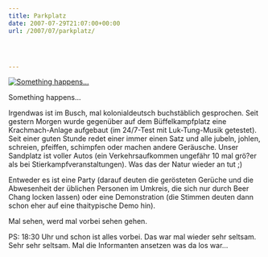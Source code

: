 ```yaml
---
title: Parkplatz
date: 2007-07-29T21:07:00+00:00
url: /2007/07/parkplatz/




---
```

<div class="flickr">
  <a href="http://www.flickr.com/photos/schreibblogade/950516648/" title="Something happens..."><img src="//farm2.static.flickr.com/1140/950516648_7a86303092.jpg" alt="Something happens..." /></a></p>

  <p>
    Something happens...
  </p>
</div>

Irgendwas ist im Busch, mal kolonialdeutsch buchstäblich gesprochen. Seit gestern Morgen wurde gegenüber auf dem Büffelkampfplatz eine Krachmach-Anlage aufgebaut (im 24/7-Test mit Luk-Tung-Musik getestet). Seit einer guten Stunde redet einer immer einen Satz und alle jubeln, johlen, schreien, pfeiffen, schimpfen oder machen andere Geräusche. Unser Sandplatz ist voller Autos (ein Verkehrsaufkommen ungefähr 10 mal grö?er als bei Stierkampfveranstaltungen). Was das der Natur wieder an tut ;)

Entweder es ist eine Party (darauf deuten die gerösteten Gerüche und die Abwesenheit der üblichen Personen im Umkreis, die sich nur durch Beer Chang locken lassen) oder eine Demonstration (die Stimmen deuten dann schon eher auf eine thaitypische Demo hin).

Mal sehen, werd mal vorbei sehen gehen.

PS: 18:30 Uhr und schon ist alles vorbei. Das war mal wieder sehr seltsam. Sehr sehr seltsam. Mal die Informanten ansetzen was da los war...
